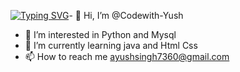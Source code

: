 
[![Typing SVG](https://readme-typing-svg.demolab.com?font=Fira+Code&pause=1000&color=56F768&width=435&lines=PYTHON+%26+HTML+CSS+BEGINNER)](https://git.io/typing-svg)- 👋 Hi, I’m @Codewith-Yush
- 👀 I’m interested in Python and Mysql
- 🌱 I’m currently learning java and Html Css
- 📫 How to reach me ayushsingh7360@gmail.com

<!---
Codewith-Yush/Codewith-Yush is a ✨ special ✨ repository because its `README.md` (this file) appears on your GitHub profile.
You can click the Preview link to take a look at your changes.
--->
